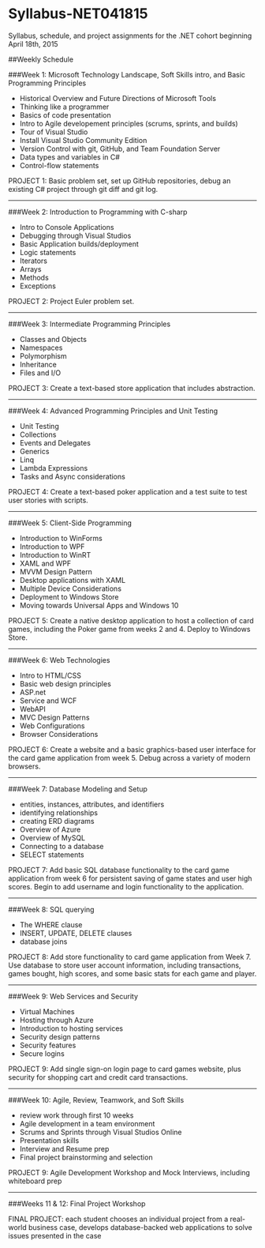 # Syllabus-NET041815
Syllabus, schedule, and project assignments for the .NET cohort beginning April 18th, 2015


##Weekly Schedule


###Week 1: Microsoft Technology Landscape, Soft Skills intro, and Basic Programming Principles
  + Historical Overview and Future Directions of Microsoft Tools
  + Thinking like a programmer
  + Basics of code presentation
  + Intro to Agile developement principles (scrums, sprints, and builds)
  + Tour of Visual Studio
  + Install Visual Studio Community Edition
  + Version Control with git, GitHub, and Team Foundation Server
  + Data types and variables in C#
  + Control-flow statements

PROJECT 1: Basic problem set, set up GitHub repositories, debug an existing C# project through git diff and git log.

------------

###Week 2: Introduction to Programming with C-sharp 
+ Intro to Console Applications
+ Debugging through Visual Studios
+ Basic Application builds/deployment
+ Logic statements
+ Iterators
+ Arrays
+ Methods
+ Exceptions

PROJECT 2: Project Euler problem set.

-----------

###Week 3: Intermediate Programming Principles
+ Classes and Objects
+ Namespaces
+ Polymorphism
+ Inheritance 
+ Files and I/O

PROJECT 3: Create a text-based store application that includes abstraction.

------------

###Week 4: Advanced Programming Principles and Unit Testing
+ Unit Testing
+ Collections
+ Events and Delegates
+ Generics
+ Linq
+ Lambda Expressions
+ Tasks and Async considerations

PROJECT 4: Create a text-based poker application and a test suite to test user stories with scripts.

-------------

###Week 5: Client-Side Programming
+ Introduction to WinForms
+ Introduction to WPF
+ Introduction to WinRT
+ XAML and WPF
+ MVVM Design Pattern
+ Desktop applications with XAML
+ Multiple Device Considerations
+ Deployment to Windows Store
+ Moving towards Universal Apps and Windows 10

PROJECT 5: Create a native desktop application to host a collection of card games, including the Poker game from weeks 2 and 4. Deploy to Windows Store.

---------------

###Week 6: Web Technologies
+ Intro to HTML/CSS
+ Basic web design principles
+ ASP.net
+ Service and WCF
+ WebAPI
+ MVC Design Patterns
+ Web Configurations
+ Browser Considerations

PROJECT 6: Create a website and a basic graphics-based user interface for the card game application from week 5. Debug across a variety of modern browsers.

-----------

###Week 7: Database Modeling and Setup
+ entities, instances, attributes, and identifiers
+ identifying relationships
+ creating ERD diagrams
+ Overview of Azure
+ Overview of MySQL
+ Connecting to a database
+ SELECT statements

PROJECT 7: Add basic SQL database functionality to the card game application from week 6 for persistent saving of game states and user high scores. Begin to add username and login functionality to the application.

-----------

###Week 8: SQL querying
+ The WHERE clause
+ INSERT, UPDATE, DELETE clauses
+ database joins

PROJECT 8: Add store functionality to card game application from Week 7. Use database to store user account information, including transactions, games bought, high scores, and some basic stats for each game and player.

------------

###Week 9: Web Services and Security
+ Virtual Machines
+ Hosting through Azure
+ Introduction to hosting services
+ Security design patterns
+ Security features
+ Secure logins

PROJECT 9: Add single sign-on login page to card games website, plus security for shopping cart and credit card transactions.

-----------

###Week 10: Agile, Review, Teamwork, and Soft Skills
+ review work through first 10 weeks
+ Agile development in a team environment
+ Scrums and Sprints through Visual Studios Online
+ Presentation skills
+ Interview and Resume prep
+ Final project brainstorming and selection

PROJECT 9: Agile Development Workshop and Mock Interviews, including whiteboard prep

-------------

###Weeks 11 & 12: Final Project Workshop

FINAL PROJECT: each student chooses an individual project from a real-world business case, develops database-backed web applications to solve issues presented in the case

